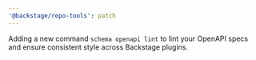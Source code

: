 ```yaml
---
'@backstage/repo-tools': patch
---
```


Adding a new command `schema openapi lint` to lint your OpenAPI specs and ensure consistent style across Backstage plugins.

